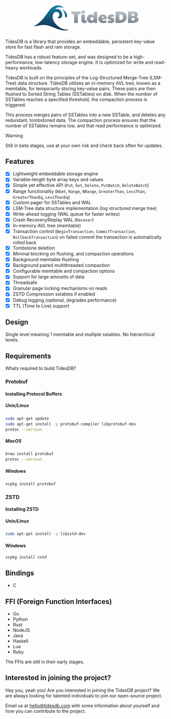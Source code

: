 <div>
    <h1 align="center"><img width="328" src="artwork/tidesdb-logo.png"></h1>
</div>

TidesDB is a library that provides an embeddable, persistent key-value store for fast flash and ram storage.

TidesDB has a robust feature-set, and was designed to be a high-performance, low-latency storage engine. It is optimized for write and read-heavy workloads.

TidesDB is built on the principles of the Log-Structured Merge-Tree (LSM-Tree) data structure.
TidesDB utilizes an in-memory AVL tree, known as a memtable, for temporarily storing key-value pairs. These pairs are then flushed to Sorted String Tables (SSTables) on disk. When the number of SSTables reaches a specified threshold, the compaction process is triggered.

This process merges pairs of SSTables into a new SSTable, and deletes any redundant, tombstoned data. The compaction process ensures that the number of SSTables remains low, and that read performance is optimized.

> [!WARNING]
> Still in beta stages, use at your own risk and check back often for updates.

## Features
- [x] Lightweight embeddable storage engine
- [x] Variable-length byte array keys and values
- [x] Simple yet effective API (`Put`, `Get`, `Delete`, `PutBatch`, `DeleteBatch`)
- [x] Range functionality (`NGet`, `Range`, `NRange`, `GreaterThan`, `LessThan`, `GreaterThanEq`, `LessThanEq`)
- [x] Custom pager for SSTables and WAL
- [x] LSM-Tree data structure implementation (log structured merge tree)
- [x] Write-ahead logging (WAL queue for faster writes)
- [x] Crash Recovery/Replay WAL (`Recover`)
- [x] In-memory AVL tree (memtable)
- [x] Transaction control (`BeginTransaction`, `CommitTransaction`, `RollbackTransaction`) on failed commit the transaction is automatically rolled back
- [x] Tombstone deletion
- [x] Minimal blocking on flushing, and compaction operations
- [x] Background memtable flushing
- [x] Background paired multithreaded compaction
- [x] Configurable memtable and compaction options
- [x] Support for large amounts of data
- [x] Threadsafe
- [x] Granular page locking mechanisms on reads
- [x] ZSTD Compression sstables if enabled
- [x] Debug logging (optional, degrades performance)
- [x] TTL (Time to Live) support

## Design
Single level meaning 1 memtable and multiple sstables.  No hierarchical levels.

## Requirements
Whats required to build TidesDB?

### Protobuf
#### Installing Protocol Buffers

##### Unix/Linux
```bash
sudo apt-get update
sudo apt-get install -y protobuf-compiler libprotobuf-dev
protoc --version
```

##### MacOS
```bash
brew install protobuf
protoc --version
```

##### Windows
```bash
vcpkg install protobuf
```

### ZSTD
#### Installing ZSTD

##### Unix/Linux
```bash
sudo apt-get install -y libzstd-dev
```

#### Windows
```bash
vcpkg install zstd
```

## Bindings
- C

## FFI (Foreign Function Interfaces)
- Go
- Python
- Rust
- NodeJS
- Java
- Haskell
- Lua
- Ruby

The FFIs are still in their early stages.

## Interested in joining the project?
Hey you, yeah you!  Are you interested in joining the TidesDB project?
We are always looking for talented individuals to join our open-source project.

Email us at [hello@tidesdb.com](mailto:hello@tidesdb.com) with some information about yourself and how you can contribute to the project.